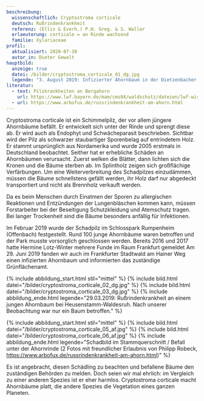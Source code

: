 ```yaml
---
beschreibung:
  wissenschaftlich: Cryptostroma corticale
  deutsch: Rußrindenkrankheit
  referenz: (Ellis & Everh.) P.H. Greg. & S. Waller
  erlaeuterung: corticale = an Rinde wachsend
  familie: Xylariaceae
profil:
  aktualisiert: 2020-07-30
  autor_in: Dieter Gewalt
hauptbild:
  anzeige: true
  datei: /bilder/cryptostroma_corticale_01_dg.jpg
  legende: "3. August 2019: Infizierter Ahornbaum in der Dietzenbacher Rodgaustraße"
literatur:
  - text: Pilzkrankheiten an Bergahorn
    url: https://www.lwf.bayern.de/mam/cms04/waldschutz/dateien/lwf-wissen62-bergahorn.pdf
  - url: https://www.arbofux.de/russrindenkrankheit-am-ahorn.html
---
```

Cryptostroma corticale ist ein Schimmelpilz, der vor allem jüngere Ahornbäume befällt. Er entwickelt sich unter der Rinde und sprengt diese ab. Er wird auch als Endophyt und Schwächeparasit beschrieben.
Sichtbar wird der Pilz als schwarzer staubartiger Sporenbelag auf entrindetem Holz. Er stammt ursprünglich aus Nordamerika und wurde 2005 erstmals in Deutschland beobachtet. Seither hat er erhebliche Schäden an Ahornbäumen verursacht. Zuerst welken die Blätter, dann lichten sich die Kronen und die Bäume sterben ab. Im Splintholz zeigen sich großflächige Verfärbungen. Um eine Weiterverbreitung des Schadpilzes einzudämmen, müssen die Bäume schnellstens gefällt werden, ihr Holz darf nur abgedeckt transportiert und nicht als Brennholz verkauft werden.

Da es beim Menschen durch Einatmen der Sporen zu allergischen Reaktionen und Entzündungen der Lungenbläschen kommen kann, müssen Forstarbeiter bei der Beseitigung Schutzkleidung und Atemschutz tragen. Bei langer Trockenheit sind die Bäume besonders anfällig für Infektionen.

Im Februar 2019 wurde der Schadpilz im Schlosspark Rumpenheim (Offenbach) festgestellt. Rund 100 junge Ahornbäume waren betroffen und der Park musste vorsorglich geschlossen werden. Bereits 2016 und 2017 hatte Hermine Lotz-Winter mehrere Funde im Raum Frankfurt gemeldet Am 29. Juni 2019 fanden wir auch im Frankfurter Stadtwald am Hainer Weg einen infizierten Ahornbaum und informierten das zuständige Grünflächenamt.

{% include abbildung_start.html stil="mittel" %}
{% include bild.html datei="/bilder/cryptostroma_corticale_02_dg.jpg" %}
{% include bild.html datei="/bilder/cryptostroma_corticale_03_dg.jpg" %}
{% include abbildung_ende.html legende="29.03.2019: Rußrindenkrankheit an einem jungen Ahornbaum bei Heusenstamm-Waldesruh. Nach unserer Beobachtung war nur ein Baum betroffen." %}

{% include abbildung_start.html stil="mittel" %}
{% include bild.html datei="/bilder/cryptostroma_corticale_05_af.jpg" %}
{% include bild.html datei="/bilder/cryptostroma_corticale_06_af.jpg" %}
{% include abbildung_ende.html legende="Schadbild im Stammquerschnitt / Befall unter der Ahornrinde (2 Fotos mit freundlicher Erlaubnis von Philipp Robeck, https://www.arbofux.de/russrindenkrankheit-am-ahorn.html)" %}

Es ist angebracht, diesen Schädling zu beachten und befallene Bäume den zuständigen Behörden zu melden. Doch seien wir mal ehrlich: im Vergleich zu einer anderen Spezies ist er eher harmlos. Cryptostroma corticale macht Ahornbäume platt, die andere Spezies die Vegetation eines ganzen Planeten.